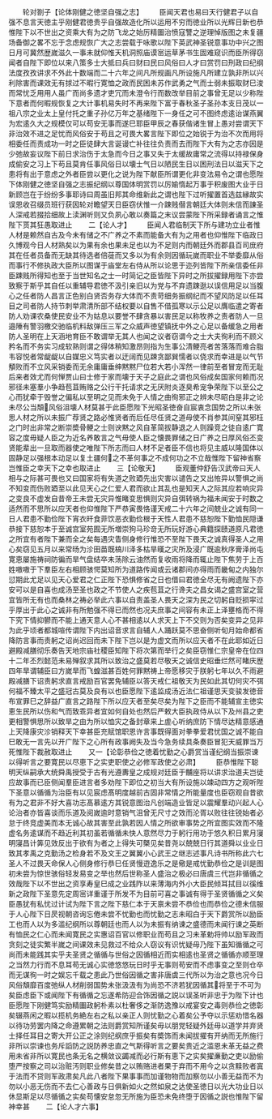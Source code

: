 <!-- { "loadSidebar": true } -->
　　轮对劄子【论体刚健之徳坚自强之志】
　　臣闻天君也易曰天行健君子以自强不息言天徳主乎刚健君徳贵乎自强故造化所以运用不穷而徳业所以光辉日新也恭惟陛下以不世出之资乘大有为之防飞龙之始厉精圗治愤寇讐之逆理悼版图之未复疆场备御之畧不忘于念虑规恢广大之志尝载于咏歌以陛下英武神圣锐意事功中兴之图日月可冀然歴嵗滋久一事未就仰惟天机洞照庙谟宻运草茅书生固难窥识而臣所得窃闻者自陛下即位以来八策多士大抵曰兵曰财曰民曰风俗曰人才曰赏罚曰刑政曰纪纲法度孜孜讲求不外此十数端而二十六年之间凡所规画凡所设施凡所建立孰非所以兴利除害而课效无有捄过不暇行寛恤之政而民困未苏作武勇之气而士弱未振取财巳浚而常忧乏用用人虽广而尚多遗才吏冗而未澄令行而数改举目前之事曾无足以少称陛下意者而何暇规恢复之大计事机易失时不再来陛下富于春秋圣子圣孙本支日茂以一祖八宗之业太上皇付托之重子孙亿万年之基绪陛下一身任之可不图终虑逺诒谋燕翼为宏逺久大之规模仅可以苟安无事而遂巳耶臣甲辰之春获偕诸生冒上愚对尝谓天下非治效不进之足忧而风俗安于苟且之可畏大畧言陛下即位之始锐于为治不次而用将相委任而责成功一时之臣徒肆大言诞谩亡补往往负责而去而陛下大有为之志亦因是少弛故妄议陛下前日求治伤于太急而今日之事又失于太缓故庸常之流得以持禄保身成偷安之习上下苟且莫肯任事风俗日以壊士气日以陋民生日以困刑法日以滋天下之患将有出于意虑之外者臣尝以更化之说为陛下献臣所谓更化非变法易令之谓也愿陛下体刚健之徳坚自强之志振纪纲以尊国体明赏罚以厉媮惰起万事于积废图大业于日新顾岂在于纷纷多事耶诗曰周虽旧邦其命维新此之谓也陛下过听擢置首选兹縁故实误恩收召缀员班行获因轮对瞻望天日臣窃伏惟一介踈贱僣言朝廷大体则未信而諌圣人深戒若掇拾细故上渎渊听则又负夙心敢以奏篇之末议尝蒙陛下所采録者诵言之惟陛下贳其狂愚取进止
　　二【论人才】
　　臣闻人君临制天下所与建功立业者惟人材是赖然自古及今未有储之不广养之不素而能备大有为之用者也仰惟陛下临政日久博观今日人材熟矣以为果有余也果未足也以为不足则内而朝廷外而郡县百司庻府其在任者员备而无缺其待选者倍蓰而又多以为有余则因循玩嵗而职业不举委靡从俗而事行不修执政大臣所以图谋于庙堂左右侍从所以论思于迩列皆陛下所亲信委任非臣踈贱所得知也至于当世知名之士一时简记之臣皆陛下异时之所拔擢録用陛下亦尝致察于斯乎其自任以重辅导君徳不汲引亲旧以为党与不弃遗踈逖以误信用足以当腹心之任者防人昌言正色别白贤否务存大体而不责苛细务振纲纪而不望风防足以任耳目之司者防人持节刺举肃清所部不结权要以自售不借孤寒以示公足以膺临遣之寄者防人劝课农桑使民安业不为姑息以要誉不肆贪暴以害民足以称牧养之责者防人一旦邉陲有警羽檄交驰临机料敌弹压三军之众威声徳望镇抚中外之心足以备缓急之用者防人圣明在上天涵地育臣不敢谓举无其人也闻之议者窃谓今之士大夫徇利而不顾义矜名而不务实习成软熟则谓之得体稍知激昂则指为生事公清鲠亮者苦落落而难合脂韦容悦者常龊龊以自媒忠义笃实者以迂阔而见踈贪鄙巽懦者以侥求而幸进是以气节頺败而不立风采销委而无余庸庸垂绅黙黙尸位若大若小浑然一律前至者冒宠而无耻后来者效尤而何惮贾山曰士修于家而壊于天子之庭此之谓也风俗成矣国家何赖而况邪径未塞羣小争趋苞苴贿赂之公行干托请求之无厌附炎逐臭希宠争荣陛下以至公之心而犹牵于毁誉之偏私以至明之见而未免于人情之曲徇邪正之辨未尽昭白是非之论未尽公当頽风俗沮壊人材莫甚于此臣愿陛下光昭圣徳奋自宸衷念国势之所以未张思人材之所以未振广荐贤之路必惟贤者而后任尽任贤之道毋使不肖参其间窒其邪枉之门时出非常之断崇奬骨鲠之士则谀黙之风自革简拔静退之人则躁竞之徒自逺广寛容之度毋疑人臣之为近名养敢言之气毋使人臣之懐畏罪储之日广养之日厚风俗丕变贤能辈出一旦取而器使之唯陛下所志而曰人材不足者臣不信也将见主威以隆国体以固静足以强根本动足以复土疆何之不革何事之不成何功之不立哉惟陛下留神省察岂惟臣之幸天下之幸也取进止
　　三【论敬天】
　　臣观董仲舒告汉武帝曰天人相与之际甚可畏也又曰国家将有失道之败廼先出灾害以谴告之又出恠异以警惧之尚不知变而伤败廼至以此见天心之仁爱人君而欲止其乱也是知天人之际其应若响灾异之变良不虚发自昔帝王未尝无灾异惟睹变思惧则灾异自弭转祸为福未闻安于时数之适然而不思所以应天者也仰惟陛下严恭寅畏恪谨天戒二十六年之间兢业之诚有同一日人君患不勤俭陛下宵衣旰食菲饮恶衣勤俭根于天性人君患不慈恕陛下勤恤民隠谦恭接下慈恕本于至诚宫室苑囿无所増崇狗马珍竒无所玩好游心典籍探赜道原凡君徳之所宜有者陛下兼而全之矣每遇灾眚侧身修行惟恐不至陛下畏天之诚真得圣人之用心矣窃见五月以来常旸为沴田苗既槁川泽多枯旱暵之灾所及浸广既逾秋序膏泽尚屯寛恵屡施祷祠防徧而旱气盘结卒未荡除云油然而复收雨将降而辄止陛下焦劳于上百姓嗷嗷于下羣臣左右相顾骇愕莫知所为道路传闻或云诸郡间亦得雨而畿甸之内独尔愆期此尤足以见天心爱君之仁正陛下恐惧修省之日也借曰君徳全尽无有阙遗陛下亦安可以是自喜也成汤至圣也政之不节使人之疾苞苴之行谗夫之昌女谒之盛宫室之营宜皆所无有也而桑林之祷必举此六事以自责盖圣人畏天之深为民之切躬自贬损寜过乎厚出于此心之诚非有所勉强不得已而然也况夫庶事之间容有未正上泽壅格而不得下究下情抑鬰而不能上通天意人心不甚相逺以人求天上下不交则为否矣变异之见非为此乎顷者都城喧传谓陛下内出诏音求言自辅人人踊跃莫不思奋侧听旬月始命都省降防言事而责躬之诏尚迟回而未下陛下岂以是为虚文而所以应天者不在此耶如近日避殿减膳彻乐奏告天地宗庙社稷臣知陛下将次第而举行之矣臣窃惟仁宗皇帝在位四十二年丕烈懿范未易殚叙求其所以致治之盛莫若尽敬天之诚信史昭垂烂然可睹庆歴四年旱谓辅臣曰方嵗旱而飞蝗滋甚百姓何罪黙祷上帝愿移灾于朕躬七年以久不雨避殿减膳下诏责躬求直言戒励百官罢免辅臣以答天戒仁祖敬天为民如此其切何灾不弭何福不臻太平之盛冠古莫及良有以也臣愿陛下逺监成汤近法仁祖谨思天变骏发徳音布宣罪巳之辞益广直言之路陛下所以应天者至矣尽矣为陛下之臣而不能辅宣主徳实恵生民所以伤和气而致乖异者宜如何自处也然后严敕大臣执政侍从以下及州县之吏更相警惧思所以致旱之由为所以恤灾之备封章来上虗心听纳庶防下情尽达精意感通上天降康灾沴销释天下幸甚臣充赋馆职恩许言事既得面对拳拳爱君忧国之诚不能自巳敢无一言先以开广陛下之心所有政事阙失及当今急务续具条奏臣冒犯天威罪当万死惟陛下裁赦取进止
　　又一【论彰恭俭之徳着忧勤之心爵赏当谨纪纲当振崇谏以得听言之要寛民以尽恵下之实吏职使之必修军政使之必肃】
　　臣恭惟陛下聪明天纵嗣承大统舜禹授受于古有光遵夀皇之成规对廷臣于黼座将以讲求治道夫岂徒应故事而已臣侧闻羣臣进言者多劝陛下即位之初当大有所设施以竦动四方之观听陛下圣意以循循为治臣有以见宸虑髙明度越前古固非常情之所能量度也臣窃观自昔欲有为之君非不好大喜功志髙慕逺方其锐意图治凡创端造业皆足以震耀羣动兴起人心论治者亦皆喜谈而乐道及阅嵗逾时意销气沮曾无尺寸之效而沦胥以败往往锐始者必怠于终竞虚美而本无诚心故其害至此孰若因人情之所欲审事势之所宜图实效而不隆虚名务逺谋而不趋近利其初虽若循循未快人意然尽力于躬行用功于悠久积日累月寖明寖昌计筭见效反出于欲有为者之上得失可槩见矣昔尧以兢兢日行其道舜以业业日致其孝禹之克勤汤之检身若不及文王之翼翼小心武王之继志述事凡诗书所称此六七圣人不过畏天命保人心侧身修行恭巳任贤慢逰逸乐之是儆是戒忧勤恭俭之是训是图初未尝为惊世骇俗轻发易变之举也然后世称圣人盛治之极必曰唐虞三代岂非循循之效哉陛下以不世出之资享寿皇巳成之业践阼以来薄海内外小大臣民倾耳拭目以徯维新之政陛下圣意先定周宻详重谨于所发不为目前可喜之事诚有得于圣贤循循之义矣臣愚犹有私忧过计试为陛下言之陛下慈仁本于天禀未尝不恭俭也而恭俭之德未信服于人心陛下日昃视朝咨询忘倦未尝不忧勤也而忧勤之志未昭白于天下爵赏所以励臣工也而人以为多滥纪纲所以尊朝廷也而人以为未振有纳谏之盛德而未闻行谏之英断有恤民之仁心而未闻寛民之实惠诏百官以修职业而苟且之习未革勅将帅以励军政而贪刻之徒实繁半嵗之间课效未见救过不给众人窃议有识忧疑毋乃陛下虽知循循之可尚而未能践其实乎夫圣贤之循循与世俗之因循相近而实相逺也圣贤之循循亦顺至理之当然力行而不息耳苟无诚心实徳悠悠玩日时乎无事则苟安而不虑事变之至则仓卒而无谋徇一时之娱忘千载之患此乃世俗因循之害非唐虞三代所以为治之意也况今日风俗頽靡百度弛纵人材削弱国势未张汲汲有为尚恐不济若犹因循其将至于不可为矣臣虑臣下或闻陛下有循循之忘遂希防迎合饰因循之説以误圣听非忠于为陛下计也臣愿陛下刚健笃实励精圗政躬朴素以杜奢侈之渐防逸豫以戒宴安之毒则恭俭之徳彰矣辍燕闲之暇以揽机务絶左右之私以亲正人则忧勤之心着矣公予夺以示惩劝惜名器以待功劳罢内降之命遵累朝之法则爵赏知所谨矣毋以朋党轻疑外廷毋以道学并弃贤士择任耳目之寄大开公正之涂则纪纲庶乎振矣有奬饰而未闻拔擢有开纳而无所施行非所以崇谏也务斥謟防之説防养忠直之气斯得听言之要矣贵近之滥恩未革无益之费用未省非所以寛民也条无名之横敛议蠲减而必行斯有恵下之实矣擢亷勤之吏以励偷堕严按察之司以治赃汚则职业修矣昔之以贿赂进者果于弃而不用今之以贪黩败者寘于法而不贷则军政肃矣凡此八者陛下果事事而加谨物物而加察勿以小善无益而不为勿以小恶无伤而不去仁心善政与日俱新如火之然如泉之达使圣徳日以光大功业日以休显斯足以尽循循之实矣苟懐安怠忽无所施为臣恐未免终堕于因循之説也惟陛下留神幸甚
　　二【论人才六事】
